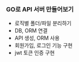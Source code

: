 ### GO로 API 서버 만들어보기

- 로직별 폴더/파일 분리하기
- DB, ORM 연결
- API 생성, ORM 사용
- 회원가입, 로그인 기능 구현
- jwt 토큰 인증 구현